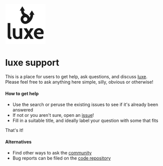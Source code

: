 ![](luxe.png)

# luxe support

This is a place for users to get help, ask questions, and discuss [luxe](https://luxeengine.com).   
Please feel free to ask anything here simple, silly, obvious or otherwise!

#### How to get help

- Use the search or peruse the existing issues to see if it's already been answered
- If not or you aren't sure, open an [issue](https://github.com/luxeengine/support/issues)!
- Fill in a suitable title, and ideally label your question with some that fits

That's it!

#### Alternatives

- Find other ways to ask the [community](https://luxeengine.com/#community)
- Bug reports can be filed on the [code repository](https://github.com/underscorediscovery/luxe)
